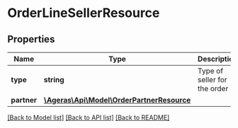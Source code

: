 # OrderLineSellerResource

## Properties
Name | Type | Description | Notes
------------ | ------------- | ------------- | -------------
**type** | **string** | Type of seller for the order | [optional] [default to 'unknown']
**partner** | [**\Ageras\Api\Model\OrderPartnerResource**](OrderPartnerResource.md) |  | [optional] 

[[Back to Model list]](../README.md#documentation-for-models) [[Back to API list]](../README.md#documentation-for-api-endpoints) [[Back to README]](../README.md)


